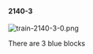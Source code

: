 #### 2140-3
![train-2140-3-0.png](https://github.com/lil-lab/nlvr/raw/master/nlvr/train/images/10/train-2140-3-0.png "train-2140-3-0.png")

There are 3 blue blocks